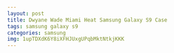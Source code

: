 ```yaml
---
layout: post
title: Dwyane Wade Miami Heat Samsung Galaxy S9 Case
tags: samsung galaxy s9
categories: samsung
img: 1upTDXdK6Y8iXFHJUxgUPqbMktNtkjKKK
---
```

